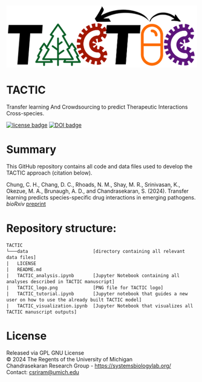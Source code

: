 ![alt text](https://github.com/sriram-lab/TACTIC/blob/master/TACTIC_logo.png?raw=true)

# TACTIC
Transfer learning And Crowdsourcing to predict Therapeutic Interactions Cross-species.

[![license badge](https://img.shields.io/badge/License-GNU%20GPL-blue)](https://github.com/sriram-lab/TACTIC/blob/master/LICENSE)
[![DOI badge](https://badgen.net/badge/DOI/10.1101%2F2024.06.04.597386/blue)](https://doi.org/10.1101/2024.06.04.597386)

# Summary
This GitHub repository contains all code and data files used to develop the TACTIC approach (citation below).  
  
Chung, C. H., Chang, D. C., Rhoads, N. M., Shay, M. R., Srinivasan, K., Okezue, M. A., Brunaugh, A. D., and Chandrasekaran, S. (2024). Transfer learning predicts species-specific drug interactions in emerging pathogens. *bioRxiv* [preprint](https://doi.org/10.1101/2024.06.04.597386)

# Repository structure: 
```
TACTIC
└───data                        [directory containing all relevant data files]
|   LICENSE
|   README.md
|   TACTIC_analysis.ipynb       [Jupyter Notebook containing all analyses described in TACTIC manuscript]
|   TACTIC_logo.png             [PNG file for TACTIC logo]
|   TACTIC_tutorial.ipynb       [Jupyter notebook that guides a new user on how to use the already built TACTIC model]
|   TACTIC_visualization.ipynb  [Jupyter Notebook that visualizes all TACTIC manuscript outputs]
```

# License
Released via GPL GNU License  
&copy; 2024 The Regents of the University of Michigan  
Chandrasekaran Research Group - https://systemsbiologylab.org/  
Contact: csriram@umich.edu  
